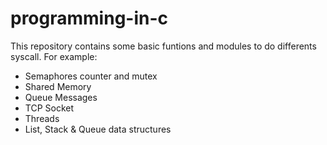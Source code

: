 # programming-in-c 

This repository contains some basic funtions and modules to do differents syscall.
For example:
* Semaphores counter and mutex
* Shared Memory
* Queue Messages
* TCP Socket
* Threads
* List, Stack & Queue data structures
